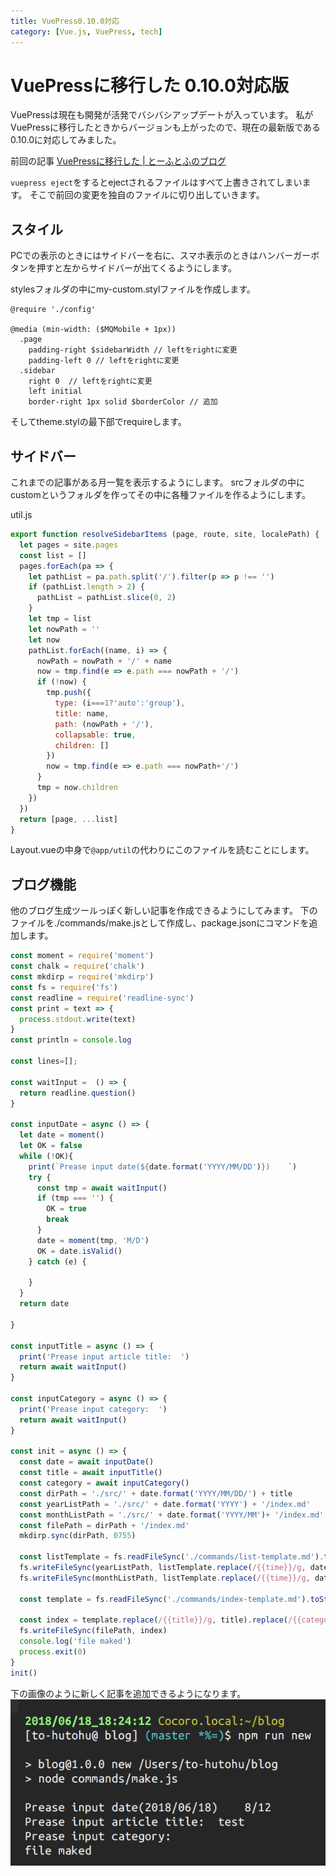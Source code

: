 ```yaml
---
title: VuePress0.10.0対応
category: [Vue.js, VuePress, tech]
---
```


# VuePressに移行した 0.10.0対応版
VuePressは現在も開発が活発でバシバシアップデートが入っています。
私がVuePressに移行したときからバージョンも上がったので、現在の最新版である0.10.0に対応してみました。

前回の記事
[VuePressに移行した | とーふとふのブログ](/2018/05/18/migrate-to-vuepress/)

`vuepress eject`をするとejectされるファイルはすべて上書きされてしまいます。
そこで前回の変更を独自のファイルに切り出していきます。

## スタイル
PCでの表示のときにはサイドバーを右に、スマホ表示のときはハンバーガーボタンを押すと左からサイドバーが出てくるようにします。

stylesフォルダの中にmy-custom.stylファイルを作成します。

```stylus
@require './config'

@media (min-width: ($MQMobile + 1px))
  .page
    padding-right $sidebarWidth // leftをrightに変更
    padding-left 0 // leftをrightに変更
  .sidebar
    right 0  // leftをrightに変更
    left initial
    border-right 1px solid $borderColor // 追加
```

そしてtheme.stylの最下部でrequireします。

## サイドバー
これまでの記事がある月一覧を表示するようにします。
srcフォルダの中にcustomというフォルダを作ってその中に各種ファイルを作るようにします。

util.js

```javascript
export function resolveSidebarItems (page, route, site, localePath) {
  let pages = site.pages
  const list = []
  pages.forEach(pa => {
    let pathList = pa.path.split('/').filter(p => p !== '')
    if (pathList.length > 2) {
      pathList = pathList.slice(0, 2)
    }
    let tmp = list
    let nowPath = ''
    let now
    pathList.forEach((name, i) => {
      nowPath = nowPath + '/' + name
      now = tmp.find(e => e.path === nowPath + '/')
      if (!now) {
        tmp.push({
          type: (i===1?'auto':'group'),
          title: name,
          path: (nowPath + '/'),
          collapsable: true,
          children: []
        })
        now = tmp.find(e => e.path === nowPath+'/')
      } 
      tmp = now.children
    })
  })
  return [page, ...list]
}
```

Layout.vueの中身で`@app/util`の代わりにこのファイルを読むことにします。


## ブログ機能
他のブログ生成ツールっぽく新しい記事を作成できるようにしてみます。
下のファイルを./commands/make.jsとして作成し、package.jsonにコマンドを追加します。

```javascript
const moment = require('moment')
const chalk = require('chalk')
const mkdirp = require('mkdirp')
const fs = require('fs')
const readline = require('readline-sync')
const print = text => {
  process.stdout.write(text)
}
const println = console.log

const lines=[];

const waitInput =  () => {
  return readline.question()
}

const inputDate = async () => {
  let date = moment()
  let OK = false
  while (!OK){
    print(`Prease input date(${date.format('YYYY/MM/DD')})    `)
    try {
      const tmp = await waitInput()
      if (tmp === '') {
        OK = true
        break
      }
      date = moment(tmp, 'M/D')
      OK = date.isValid()
    } catch (e) {

    }
  }
  return date
  
}

const inputTitle = async () => {
  print('Prease input article title:  ')
  return await waitInput()
}

const inputCategory = async () => {
  print('Prease input category:  ')
  return await waitInput()
}

const init = async () => {
  const date = await inputDate()
  const title = await inputTitle()
  const category = await inputCategory()
  const dirPath = './src/' + date.format('YYYY/MM/DD/') + title
  const yearListPath = './src/' + date.format('YYYY') + '/index.md'
  const monthListPath = './src/' + date.format('YYYY/MM')+ '/index.md'
  const filePath = dirPath + '/index.md'
  mkdirp.sync(dirPath, 0755)

  const listTemplate = fs.readFileSync('./commands/list-template.md').toString('utf-8')
  fs.writeFileSync(yearListPath, listTemplate.replace(/{{time}}/g, date.format('YYYY') + '年'))
  fs.writeFileSync(monthListPath, listTemplate.replace(/{{time}}/g, date.format('M') + '月'))

  const template = fs.readFileSync('./commands/index-template.md').toString('utf-8')

  const index = template.replace(/{{title}}/g, title).replace(/{{category}}/g, category)
  fs.writeFileSync(filePath, index)
  console.log('file maked')
  process.exit(0)
}
init()
```

下の画像のように新しく記事を追加できるようになります。
![](./1.png)
